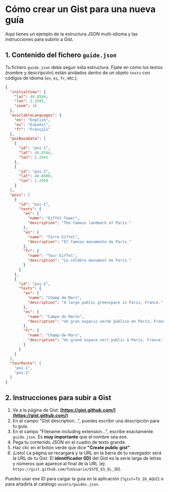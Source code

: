 # Cómo crear un Gist para una nueva guía

Aquí tienes un ejemplo de la estructura JSON multi-idioma y las instrucciones para subirlo a Gist.

## 1. Contenido del fichero `guide.json`

Tu fichero `guide.json` debe seguir esta estructura. Fíjate en cómo los textos (nombre y descripción) están anidados dentro de un objeto `texts` con códigos de idioma (`en`, `es`, `fr`, etc.).

```json
{
  "initialView": {
    "lat": 48.8584,
    "lon": 2.2945,
    "zoom": 16
  },
  "availableLanguages": {
    "en": "English",
    "es": "Español",
    "fr": "Français"
  },
  "poiBaseData": [
    {
      "id": "poi-1",
      "lat": 48.8584,
      "lon": 2.2945
    },
    {
      "id": "poi-2",
      "lat": 48.8600,
      "lon": 2.2950
    }
  ],
  "pois": [
    {
      "id": "poi-1",
      "texts": {
        "en": {
          "name": "Eiffel Tower",
          "description": "The famous landmark of Paris."
        },
        "es": {
          "name": "Torre Eiffel",
          "description": "El famoso monumento de París."
        },
        "fr": {
          "name": "Tour Eiffel",
          "description": "Le célèbre monument de Paris."
        }
      }
    },
    {
      "id": "poi-2",
      "texts": {
        "en": {
          "name": "Champ de Mars",
          "description": "A large public greenspace in Paris, France."
        },
        "es": {
          "name": "Campo de Marte",
          "description": "Un gran espacio verde público en París, Francia."
        },
        "fr": {
          "name": "Champ-de-Mars",
          "description": "Un grand espace vert public à Paris, France."
        }
      }
    }
  ],
  "tourRoute": [
    "poi-1",
    "poi-2"
  ]
}
```

## 2. Instrucciones para subir a Gist

1.  Ve a la página de Gist: **[https://gist.github.com/](https://gist.github.com/)**
2.  En el campo "Gist description...", puedes escribir una descripción para tu guía.
3.  En el campo "Filename including extension...", escribe exactamente `guide.json`. Es **muy importante** que el nombre sea ese.
4.  Pega tu contenido JSON en el cuadro de texto grande.
5.  Haz clic en el botón verde que dice **"Create public gist"**.
6.  ¡Listo! La página se recargará y la URL en la barra de tu navegador será la URL de tu Gist. El **identificador (ID)** del Gist es la serie larga de letras y números que aparece al final de la URL (ej: `https://gist.github.com/TuUsuario/ESTE_ES_EL_ID`).

Puedes usar ese ID para cargar la guía en la aplicación (`?gist=TU_ID_AQUI`) o para añadirla al catálogo `assets/guides.json`.
